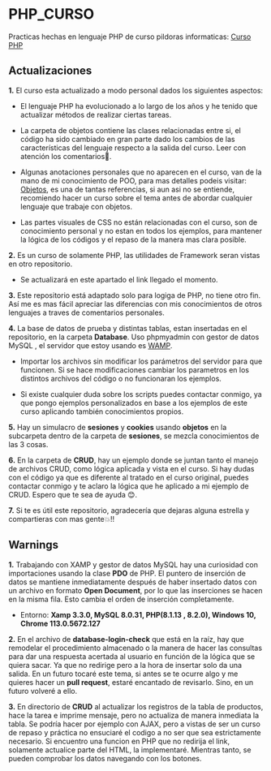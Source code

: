 # PHP_CURSO
Practicas hechas en lenguaje PHP de curso pildoras informaticas: [Curso PHP](https://www.pildorasinformaticas.es/course/php-mysql/)

## Actualizaciones

**1.** El curso esta actualizado a modo personal dados los siguientes aspectos:

- El lenguaje PHP ha evolucionado a lo largo de los años y he tenido que actualizar métodos de realizar ciertas tareas.

- La carpeta de objetos contiene las clases relacionadas entre si, el código ha sido cambiado en gran parte dado los cambios de las características del lenguaje respecto a la salida del curso. Leer con atención los comentarios👀.

- Algunas anotaciones personales que no aparecen en el curso, van de la mano de mi conocimiento de POO, para mas detalles podeis visitar: [Objetos](https://profile.es/blog/que-es-la-programacion-orientada-a-objetos/), es una de tantas referencias, si aun asi no se entiende, recomiendo hacer un curso sobre el tema antes de abordar cualquier lenguaje que trabaje con objetos.

- Las partes visuales de CSS no están relacionadas con el curso, son de conocimiento personal y no estan en todos los ejemplos, para mantener la lógica de los códigos y el repaso de la manera mas clara posible.

**2.** Es un curso de solamente PHP, las utilidades de Framework seran vistas en otro repositorio. 

- Se actualizará en este apartado el link llegado el momento.

**3.** Este repositorio está adaptado solo para logiga de PHP, no tiene otro fin. Así me es mas fácil apreciar las diferencias con mis conocimientos de otros lenguajes a traves de comentarios personales.

**4.** La base de datos de prueba y distintas tablas, estan insertadas en el repositorio, en la carpeta **Database**. Uso phpmyadmin con gestor de datos MySQL , el servidor que estoy usando es [WAMP](https://www.wampserver.com/en/).

- Importar los archivos sin modificar los parámetros del servidor para que funcionen. Si se hace modificaciones cambiar los parametros en los distintos archivos del código o no funcionaran los ejemplos.

- Si existe cualquier duda sobre los scripts puedes contactar conmigo, ya que pongo ejemplos personalizados en base a los ejemplos de este curso aplicando también conocimientos propios.

**5.** Hay un simulacro de **sesiones** y **cookies** usando **objetos** en la subcarpeta dentro de la carpeta de **sesiones**, se mezcla conocimientos de las 3 cosas.

**6.** En la carpeta de **CRUD**, hay un ejemplo donde se juntan tanto el manejo de archivos CRUD, como lógica aplicada y vista en el curso. Si hay dudas con el código ya que es diferente al tratado en el curso original, puedes contactar conmigo y te aclaro la lógica que he aplicado a mi ejemplo de CRUD. Espero que te sea de ayuda 😊.

**7.** Si te es útil este repositorio, agradecería que dejaras alguna estrella y compartieras con mas gente💥!!

## Warnings

**1.** Trabajando con XAMP y gestor de datos MySQL hay una curiosidad con importaciones usando la clase **PDO** de PHP. El puntero de inserción de datos se mantiene inmediatamente después de haber insertado datos con un archivo en formato **Open Document**, por lo que las inserciones se hacen en la misma fila. Esto cambia el orden de inserción completamente.

- Entorno: **Xamp 3.3.0, MySQL 8.0.31, PHP(8.1.13 , 8.2.0), Windows 10, Chrome 113.0.5672.127**

**2.** En el archivo de **database-login-check** que está en la raíz, hay que remodelar el procedimiento almacenado o la manera de hacer las consultas para dar una respuesta acertada al usuario en función de la lógica que se quiera sacar. Ya que no redirige pero a la hora de insertar solo da una salida. En un futuro tocaré este tema, si antes se te ocurre algo y me quieres hacer un **pull request**, estaré encantado de revisarlo. Sino, en un futuro volveré a ello.

**3.** En directorio de **CRUD** al actualizar los registros de la tabla de productos, hace la tarea e imprime mensaje, pero no actualiza de manera inmediata la tabla. Se podría hacer por ejemplo con AJAX, pero a vistas de ser un curso de repaso y práctica no ensuciaré el codigo a no ser que sea estrictamente necesario. Si encuentro una funcion en PHP que no redirija el link, solamente actualice parte del HTML, la implementaré. Mientras tanto, se pueden comprobar los datos navegando con los botones.